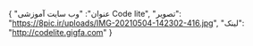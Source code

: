 {
  "عنوان": "وب سایت آموزشی Code lite",
  "تصویر": "https://8pic.ir/uploads/IMG-20210504-142302-416.jpg",
  "لینک": "http://codelite.gigfa.com"
}
